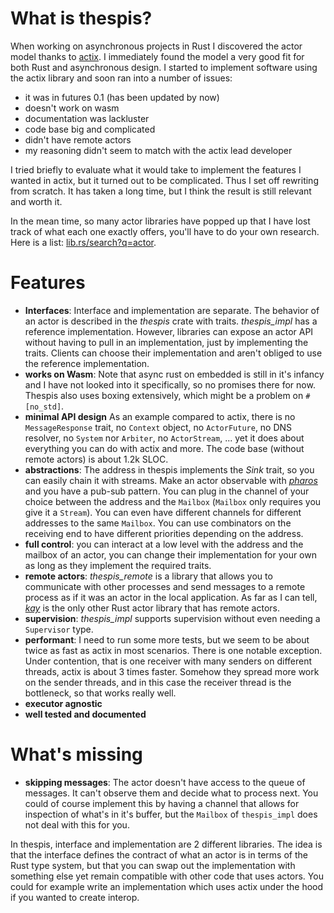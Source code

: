 # What is thespis?

When working on asynchronous projects in Rust I discovered the actor model thanks to [actix](https://docs.rs/actix/). I immediately found the model a very good fit for both Rust and asynchronous design. I started to implement software using the actix library and soon ran into a number of issues:

- it was in futures 0.1 (has been updated by now)
- doesn't work on wasm
- documentation was lackluster
- code base big and complicated
- didn't have remote actors
- my reasoning didn't seem to match with the actix lead developer

I tried briefly to evaluate what it would take to implement the features I wanted in actix, but it turned out to be complicated. Thus I set off rewriting from scratch. It has taken a long time, but I think the result is still relevant and worth it.

In the mean time, so many actor libraries have popped up that I have lost track of what each one exactly offers, you'll have to do your own research. Here is a list: [lib.rs/search?q=actor](https://lib.rs/search?q=actor).

# Features

- __Interfaces__: Interface and implementation are separate. The behavior of an actor is described in the _thespis_ crate with traits. _thespis_impl_ has a reference implementation. However, libraries can expose an actor API without having to pull in an implementation, just by implementing the traits. Clients can choose their implementation and aren't obliged to use the reference implementation.
- __works on Wasm__: Note that async rust on embedded is still in it's infancy and I have not looked into it specifically, so no promises there for now. Thespis also uses boxing extensively, which might be a problem on `#[no_std]`.
- __minimal API design__ As an example compared to actix, there is no `MessageResponse` trait, no `Context` object, no `ActorFuture`, no DNS resolver, no `System` nor `Arbiter`, no `ActorStream`, ... yet it does about everything you can do with actix and more. The code base (without remote actors) is about 1.2k SLOC.
- __abstractions__: The address in thespis implements the _Sink_ trait, so you can easily chain it with streams. Make an actor observable with [_pharos_](https://crates.io/crates/pharos) and you have a pub-sub pattern. You can plug in the channel of your choice between the address and the `Mailbox` (`Mailbox` only requires you give it a `Stream`). You can even have different channels for different addresses to the same `Mailbox`. You can use combinators on the receiving end to have different priorities depending on the address.
- __full control__: you can interact at a low level with the address and the mailbox of an actor, you can change their implementation for your own as long as they implement the required traits.
- __remote actors__: _thespis_remote_ is a library that allows you to communicate with other processes and send messages to a remote process as if it was an actor in the local application. As far as I can tell, [_kay_](https://docs.rs/kay) is the only other Rust actor library that has remote actors.
- __supervision__: _thespis_impl_ supports supervision without even needing a `Supervisor` type.
- __performant__: I need to run some more tests, but we seem to be about twice as fast as actix in most scenarios. There is one notable exception. Under contention, that is one receiver with many senders on different threads, actix is about 3 times faster. Somehow they spread more work on the sender threads, and in this case the receiver thread is the bottleneck, so that works really well.
- __executor agnostic__
- __well tested and documented__

# What's missing

- __skipping messages__: The actor doesn't have access to the queue of messages. It can't observe them and decide what to process next. You could of course implement this by having a channel that allows for inspection of what's in it's buffer, but the `Mailbox` of `thespis_impl` does not deal with this for you.

In thespis, interface and implementation are 2 different libraries. The idea is that the interface defines the contract of what an actor is in terms of the Rust type system, but that you can swap out the implementation with something else yet remain compatible with other code that uses actors. You could for example write an implementation which uses actix under the hood if you wanted to create interop.
